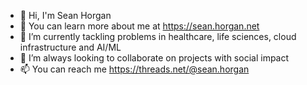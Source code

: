 - 👋 Hi, I'm Sean Horgan
- 👀 You can learn more about me at https://sean.horgan.net
- 🌱 I’m currently tackling problems in healthcare, life sciences, cloud infrastructure and AI/ML
- 💞️ I’m always looking to collaborate on projects with social impact
- 📫 You can reach me https://threads.net/@sean.horgan

<!---
seanhorgan/seanhorgan is a ✨ special ✨ repository because its `README.md` (this file) appears on your GitHub profile.
You can click the Preview link to take a look at your changes.
--->
